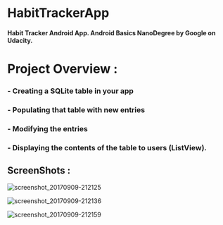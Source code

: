 # HabitTrackerApp
#### Habit Tracker Android App. Android Basics NanoDegree by Google on Udacity.

# Project Overview :

### - Creating a SQLite table in your app
### - Populating that table with new entries
### - Modifying the entries
### - Displaying the contents of the table to users (ListView).


## ScreenShots :

![screenshot_20170909-212125](https://user-images.githubusercontent.com/19297298/30243247-fc08bd3c-95a5-11e7-8b71-a3acda8ce76b.jpg)

![screenshot_20170909-212136](https://user-images.githubusercontent.com/19297298/30243254-111524ea-95a6-11e7-8456-0b8ffe467249.jpg)

![screenshot_20170909-212159](https://user-images.githubusercontent.com/19297298/30243257-231620b8-95a6-11e7-9cde-0f3ebd783661.jpg)

